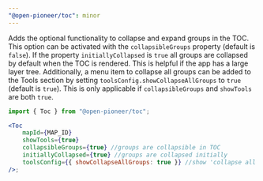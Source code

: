 ```yaml
---
"@open-pioneer/toc": minor
---
```


Adds the optional functionality to collapse and expand groups in the TOC.
This option can be activated with the `collapsibleGroups` property (default is `false`).
If the property `initiallyCollapsed` is `true` all groups are collapsed by default when the TOC is rendered. This is helpful if the app has a large layer tree.
Additionally, a menu item to collapse all groups can be added to the Tools section by setting `toolsConfig.showCollapseAllGroups` to `true` (default is `true`).
This is only applicable if `collapsibleGroups` and `showTools` are both `true`.

```jsx
import { Toc } from "@open-pioneer/toc";

<Toc
    mapId={MAP_ID}
    showTools={true}
    collapsibleGroups={true} //groups are collapsible in TOC
    initiallyCollapsed={true} //groups are collapsed initially
    toolsConfig={{ showCollapseAllGroups: true }} //show 'collapse all' menu item in Tools
/>;
```
